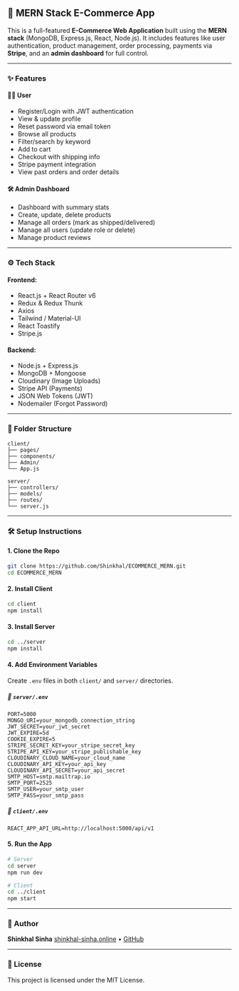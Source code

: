 ## 🛒 MERN Stack E-Commerce App

This is a full-featured **E-Commerce Web Application** built using the **MERN stack** (MongoDB, Express.js, React, Node.js). It includes features like user authentication, product management, order processing, payments via **Stripe**, and an **admin dashboard** for full control.

---

### ✨ Features

#### 🧑‍💼 User

* Register/Login with JWT authentication
* View & update profile
* Reset password via email token
* Browse all products
* Filter/search by keyword
* Add to cart
* Checkout with shipping info
* Stripe payment integration
* View past orders and order details

#### 🛠️ Admin Dashboard

* Dashboard with summary stats
* Create, update, delete products
* Manage all orders (mark as shipped/delivered)
* Manage all users (update role or delete)
* Manage product reviews

---


### ⚙️ Tech Stack

#### Frontend:

* React.js + React Router v6
* Redux & Redux Thunk
* Axios
* Tailwind / Material-UI
* React Toastify
* Stripe.js

#### Backend:

* Node.js + Express.js
* MongoDB + Mongoose
* Cloudinary (Image Uploads)
* Stripe API (Payments)
* JSON Web Tokens (JWT)
* Nodemailer (Forgot Password)

---

### 📂 Folder Structure

```
client/
├── pages/
├── components/
├── Admin/
└── App.js

server/
├── controllers/
├── models/
├── routes/
└── server.js
```

---

### 🛠️ Setup Instructions

#### 1. Clone the Repo

```bash
git clone https://github.com/Shinkhal/ECOMMERCE_MERN.git
cd ECOMMERCE_MERN
```

#### 2. Install Client

```bash
cd client
npm install
```

#### 3. Install Server

```bash
cd ../server
npm install
```

#### 4. Add Environment Variables

Create `.env` files in both `client/` and `server/` directories.

##### 📁 `server/.env`

```env
PORT=5000
MONGO_URI=your_mongodb_connection_string
JWT_SECRET=your_jwt_secret
JWT_EXPIRE=5d
COOKIE_EXPIRE=5
STRIPE_SECRET_KEY=your_stripe_secret_key
STRIPE_API_KEY=your_stripe_publishable_key
CLOUDINARY_CLOUD_NAME=your_cloud_name
CLOUDINARY_API_KEY=your_api_key
CLOUDINARY_API_SECRET=your_api_secret
SMTP_HOST=smtp.mailtrap.io
SMTP_PORT=2525
SMTP_USER=your_smtp_user
SMTP_PASS=your_smtp_pass
```

##### 📁 `client/.env`

```env
REACT_APP_API_URL=http://localhost:5000/api/v1
```

#### 5. Run the App

```bash
# Server
cd server
npm run dev

# Client
cd ../client
npm start
```

---


### 👤 Author

**Shinkhal Sinha**
[shinkhal-sinha.online](https://shinkhal-sinha.online) • [GitHub](https://github.com/Shinkhal)

---

### 📄 License

This project is licensed under the MIT License.


